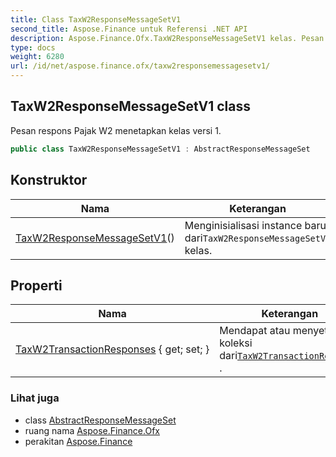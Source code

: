 ```yaml
---
title: Class TaxW2ResponseMessageSetV1
second_title: Aspose.Finance untuk Referensi .NET API
description: Aspose.Finance.Ofx.TaxW2ResponseMessageSetV1 kelas. Pesan respons Pajak W2 menetapkan kelas versi 1.
type: docs
weight: 6280
url: /id/net/aspose.finance.ofx/taxw2responsemessagesetv1/
---
```

## TaxW2ResponseMessageSetV1 class

Pesan respons Pajak W2 menetapkan kelas versi 1.

```csharp
public class TaxW2ResponseMessageSetV1 : AbstractResponseMessageSet
```

## Konstruktor

| Nama | Keterangan |
| --- | --- |
| [TaxW2ResponseMessageSetV1](taxw2responsemessagesetv1/)() | Menginisialisasi instance baru dari`TaxW2ResponseMessageSetV1` kelas. |

## Properti

| Nama | Keterangan |
| --- | --- |
| [TaxW2TransactionResponses](../../aspose.finance.ofx/taxw2responsemessagesetv1/taxw2transactionresponses/) { get; set; } | Mendapat atau menyetel koleksi dari[`TaxW2TransactionResponse`](../../aspose.finance.ofx.taxw2/taxw2transactionresponse/) . |

### Lihat juga

* class [AbstractResponseMessageSet](../abstractresponsemessageset/)
* ruang nama [Aspose.Finance.Ofx](../../aspose.finance.ofx/)
* perakitan [Aspose.Finance](../../)


